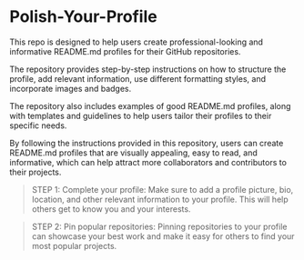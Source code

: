 # Polish-Your-Profile
This repo is designed to help users create professional-looking and informative README.md profiles for their GitHub repositories. 

The repository provides step-by-step instructions on how to structure the profile, add relevant information, use different formatting styles, and incorporate images and badges. 

The repository also includes examples of good README.md profiles, along with templates and guidelines to help users tailor their profiles to their specific needs. 

By following the instructions provided in this repository, users can create README.md profiles that are visually appealing, easy to read, and informative, which can help attract more collaborators and contributors to their projects.

>STEP 1: Complete your profile: Make sure to add a profile picture, bio, location, and other relevant information to your profile. This will help others get to know you and your interests.

>STEP 2: Pin popular repositories: Pinning repositories to your profile can showcase your best work and make it easy for others to find your most popular projects.
